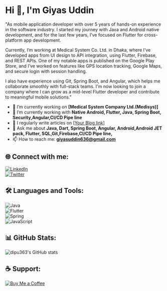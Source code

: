 # Hi 👋, I'm Giyas Uddin

"As mobile application developer with over 5 years of hands-on experience in the software industry. I started my journey with Java and Android native development, and for the last few years, I’ve focused on Flutter for cross-platform app development.

Currently, I’m working at Medical System Co. Ltd. in Dhaka, where I’ve developed apps from UI design to API integration, using Flutter, Firebase, and REST APIs. One of my notable apps is published on the Google Play Store, and I’ve worked on features like GPS location tracking, Google Maps, and secure login with session handling.

I also have experience using Git, Spring Boot, and Angular, which helps me collaborate smoothly with full-stack teams. I'm now looking to join a company where I can grow as a mid-level Flutter developer and contribute to meaningful mobile solutions."

- 🔭 I’m currently working on **[Medical System Company Ltd.(Medisys)]**  
- 🌱 I’m currently working with **Native Android, Flutter, Java, Spring Boot, Security,Angular,CI/CD Pipe line**  
- 📝 I regularly write articles on [[Your Blog link](https://www.hackerrank.com/profile/giyasuddin636)]  
- 💬 Ask me about **Java, Dart, Spring Boot, Angular, Android,Android JET pack, Flutter, SQL,Git,Firebase,CI/CD Pipe line,**  
- 📫 How to reach me: **giyasuddin636@gmail.com**

## 🌐 Connect with me:
[![LinkedIn](https://img.shields.io/badge/-LinkedIn-blue?logo=linkedin&logoColor=white)](https://linkedin.com/in/yourprofile)  
[![Twitter](https://img.shields.io/badge/-Twitter-1DA1F2?logo=twitter&logoColor=white)](https://twitter.com/yourprofile)  

## 🛠️ Languages and Tools:
![Java](https://img.shields.io/badge/-Java-orange?logo=java&logoColor=white)  
![Flutter](https://img.shields.io/badge/-Flutter-02569B?logo=flutter&logoColor=white)  
![Spring](https://img.shields.io/badge/-Spring-6DB33F?logo=spring&logoColor=white)  
![JavaScript](https://img.shields.io/badge/-JavaScript-F7DF1E?logo=javascript&logoColor=black)  

## 📊 GitHub Stats:
![dipu363's GitHub stats](https://github-readme-stats.vercel.app/api?username=YourGitHubUserName&show_icons=true&theme=radical)  

## ☕ Support:
[![Buy Me a Coffee](https://img.shields.io/badge/-Buy%20Me%20a%20Coffee-yellow?logo=buy-me-a-coffee&logoColor=black)](https://www.buymeacoffee.com/yourlink)
